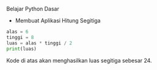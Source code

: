 Belajar Python Dasar
* Membuat Aplikasi Hitung Segitiga



```python
alas = 6
tinggi = 8
luas = alas * tinggi / 2
print(luas)
```

Kode di atas akan menghasilkan luas segitiga sebesar 24.
